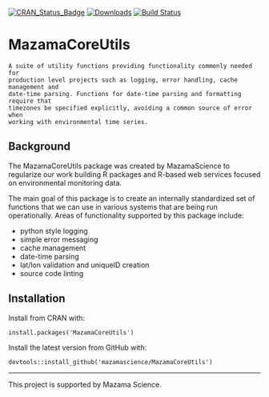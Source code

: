 [![CRAN\_Status\_Badge](http://www.r-pkg.org/badges/version/MazamaCoreUtils)](https://cran.r-project.org/package=MazamaCoreUtils)
[![Downloads](http://cranlogs.r-pkg.org/badges/MazamaCoreUtils)](https://cran.r-project.org/package=MazamaCoreUtils)
[![Build Status](https://travis-ci.org/MazamaScience/MazamaCoreUtils.svg?branch=master)](https://travis-ci.org/MazamaScience/MazamaCoreUtils)

# MazamaCoreUtils

```
A suite of utility functions providing functionality commonly needed for 
production level projects such as logging, error handling, cache management and 
date-time parsing. Functions for date-time parsing and formatting require that 
timezones be specified explicitly, avoiding a common source of error when 
working with environmental time series.
```

## Background

The MazamaCoreUtils package was created by MazamaScience to regularize our
work building R packages and R-based web services focused on environmental
monitoring data.

The main goal of this package is to create an internally standardized set of
functions that we can use in various systems that are being run operationally. 
Areas of functionality supported by this package include:

 * python style logging
 * simple error messaging
 * cache management
 * date-time parsing
 * lat/lon validation and uniqueID creation
 * source code linting
 
## Installation

Install from CRAN with:

```install.packages('MazamaCoreUtils')```

Install the latest version from GitHub with:

``` devtools::install_github('mazamascience/MazamaCoreUtils') ```

----

This project is supported by Mazama Science.

